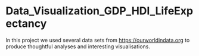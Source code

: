 # Data_Visualization_GDP_HDI_LifeExpectancy
In this project we used several data sets from https://ourworldindata.org to produce thoughtful analyses and interesting visualisations. 
